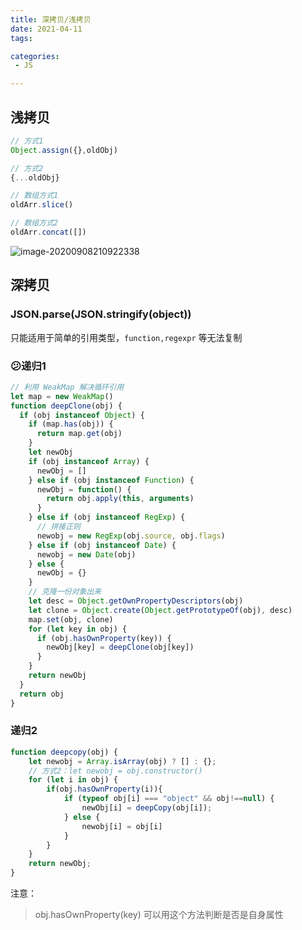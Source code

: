 ```yaml
---
title: 深拷贝/浅拷贝
date: 2021-04-11
tags:

categories: 
 - JS

---
```


## 浅拷贝

```js
// 方式1
Object.assign({},oldObj)

// 方式2
{...oldObj}

// 数组方式1
oldArr.slice()

// 数组方式2
oldArr.concat([])
```

![image-20200908210922338](https://gitee.com/xuyiling/gopic/raw/master/img/20210423010023.png)

## 深拷贝

### JSON.parse(JSON.stringify(object))

只能适用于简单的引用类型，``function,regexpr`` 等无法复制

### 😕递归1

```js
// 利用 WeakMap 解决循环引用
let map = new WeakMap()
function deepClone(obj) {
  if (obj instanceof Object) {
    if (map.has(obj)) {
      return map.get(obj)
    }
    let newObj
    if (obj instanceof Array) {
      newObj = []     
    } else if (obj instanceof Function) {
      newObj = function() {
        return obj.apply(this, arguments)
      }
    } else if (obj instanceof RegExp) {
      // 拼接正则
      newobj = new RegExp(obj.source, obj.flags)
    } else if (obj instanceof Date) {
      newobj = new Date(obj)
    } else {
      newObj = {}
    }
    // 克隆一份对象出来
    let desc = Object.getOwnPropertyDescriptors(obj)
    let clone = Object.create(Object.getPrototypeOf(obj), desc)
    map.set(obj, clone)
    for (let key in obj) {
      if (obj.hasOwnProperty(key)) {
        newObj[key] = deepClone(obj[key])
      }
    }
    return newObj
  }
  return obj
}
```

### 递归2

```js
function deepcopy(obj) {
    let newobj = Array.isArray(obj) ? [] : {}; 
    // 方式2：let newobj = obj.constructor()
    for (let i in obj) {
        if(obj.hasOwnProperty(i)){
            if (typeof obj[i] === "object" && obj!==null) {
                newObj[i] = deepCopy(obj[i]);
            } else {
                newobj[i] = obj[i]
            }
        }
    }
    return newObj;
}
```

注意：

> obj.hasOwnProperty(key) 可以用这个方法判断是否是自身属性